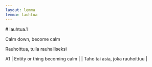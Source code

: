 ```yaml
---
layout: lemma
lemma: lauhtua
---
```


<div class="sense">
# <span class="sensename">lauhtua.1</span>

<span class="description">Calm down, become calm</span>

<span class="description">Rauhoittua, tulla rauhalliseksi</span>

A1 | Entity or thing becoming calm |   | Taho tai asia, joka rauhoittuu |  

</div>

